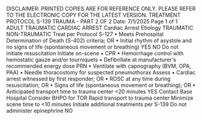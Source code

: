 DISCLAIMER: PRINTED COPIES ARE FOR REFERENCE ONLY. PLEASE REFER TO THE ELECTRONIC COPY FOR THE LATEST VERSION.
TREATMENT PROTOCOL S-139
TRAUMA - PART 2 OF 2
Date: 7/1/2025 Page 1 of 1
ADULT TRAUMATIC CARDIAC ARREST
Cardiac Arrest
Etiology
TRAUMATIC NON-TRAUMATIC
Treat per Protocol S-127 • Meets Prehospital Determination of Death (S-402) criteria; OR
• Initial rhythm of asystole and no signs of life (spontaneous
movement or breathing)
YES NO
Do not initiate
resuscitation
Initiate on-scene
• CPR
• Hemorrhage control with hemostatic gauze and/or tourniquets
• Defibrillate at manufacturer's recommended energy dose PRN
• Ventilate with capnography (BVM, OPA, PAA)
• Needle thoracostomy for suspected pneumothorax
Assess
• Cardiac arrest witnessed by first responder; OR
• ROSC at any time during resuscitation; OR
• Signs of life (spontaneous movement or breathing); OR
• Anticipated transport time to trauma center <20 minutes
YES
Contact Base Hospital
Consider BHPO for TOR
Rapid transport to trauma center
Minimize scene time to <10 minutes
Initiate additional treatments per S-139
Do not administer epinephrine
NO

